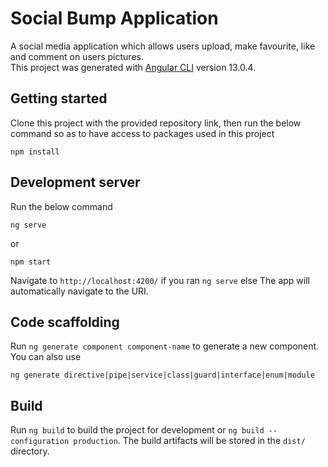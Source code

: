 # Social Bump Application
A social media application which allows users upload, make favourite, like and comment on users pictures.
<br/>
This project was generated with [Angular CLI](https://github.com/angular/angular-cli) version 13.0.4.

## Getting started
Clone this project with the provided repository link, then run the below command so as to have access to packages used in this project
``` 
npm install
```

## Development server

Run the below command
```
ng serve
```
or 
```
npm start
```
Navigate to `http://localhost:4200/` if you ran `ng serve` else The app will automatically navigate to the URI.


## Code scaffolding

Run `ng generate component component-name` to generate a new component. You can also use 
```
ng generate directive|pipe|service|class|guard|interface|enum|module
```

## Build

Run `ng build` to build the project for development or `ng build --configuration production`. The build artifacts will be stored in the `dist/` directory.

